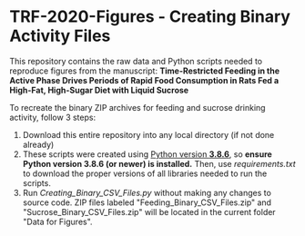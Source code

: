 # TRF-2020-Figures - Creating Binary Activity Files

This repository contains the raw data and Python scripts needed to reproduce figures from the manuscript: **Time-Restricted Feeding in the Active Phase Drives Periods of Rapid Food Consumption in Rats Fed a High-Fat, High-Sugar Diet with Liquid Sucrose**

To recreate the binary ZIP archives for feeding and sucrose drinking activity, follow 3 steps:
1. Download this entire repository into any local directory (if not done already)
2. These scripts were created using [Python version **3.8.6**](https://www.python.org/downloads/), so **ensure Python version 3.8.6 (or newer) is installed.** Then, use *requirements.txt* to download the proper versions of all libraries needed to run the scripts. 
3. Run *Creating_Binary_CSV_Files.py* without making any changes to source code. ZIP files labeled "Feeding_Binary_CSV_Files.zip" and "Sucrose_Binary_CSV_Files.zip" will be located in the current folder "Data for Figures".



